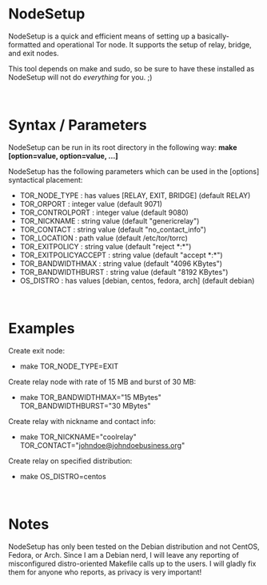 # NodeSetup
NodeSetup is a quick and efficient means of setting up a basically-formatted and operational Tor node. It supports the setup of relay, bridge, and exit nodes.

This tool depends on make and sudo, so be sure to have these installed as NodeSetup will not do *everything* for you. ;)

<br/>

# Syntax / Parameters
NodeSetup can be run in its root directory in the following way: <b>make [option=value, option=value, ...]</b>

NodeSetup has the following parameters which can be used in the [options] syntactical placement:
  - TOR_NODE_TYPE        : has values [RELAY, EXIT, BRIDGE] (default RELAY)
  - TOR_ORPORT           : integer value (default 9071)
  - TOR_CONTROLPORT      : integer value (default 9080)
  - TOR_NICKNAME         : string value (default "genericrelay")
  - TOR_CONTACT          : string value (default "no_contact_info")
  - TOR_LOCATION         : path value   (default /etc/tor/torrc)
  - TOR_EXITPOLICY       : string value (default "reject \*:\*")
  - TOR_EXITPOLICYACCEPT : string value (default "accept \*:\*")
  - TOR_BANDWIDTHMAX     : string value (default "4096 KBytes")
  - TOR_BANDWIDTHBURST   : string value (default "8192 KBytes")
  - OS_DISTRO            : has values [debian, centos, fedora, arch] (default debian)
  
<br/>

# Examples
Create exit node:
  - make TOR_NODE_TYPE=EXIT
  
Create relay node with rate of 15 MB and burst of 30 MB:
  - make TOR_BANDWIDTHMAX="15 MBytes" TOR_BANDWIDTHBURST="30 MBytes"
  
Create relay with nickname and contact info:
  - make TOR_NICKNAME="coolrelay" TOR_CONTACT="johndoe@johndoebusiness.org"
  
Create relay on specified distribution:
  - make OS_DISTRO=centos

<br/>

# Notes
NodeSetup has only been tested on the Debian distribution and not CentOS, Fedora, or Arch. Since I am a Debian nerd, I will leave any reporting of misconfigured distro-oriented Makefile calls up to the users. I will gladly fix them for anyone who reports, as privacy is very important!
